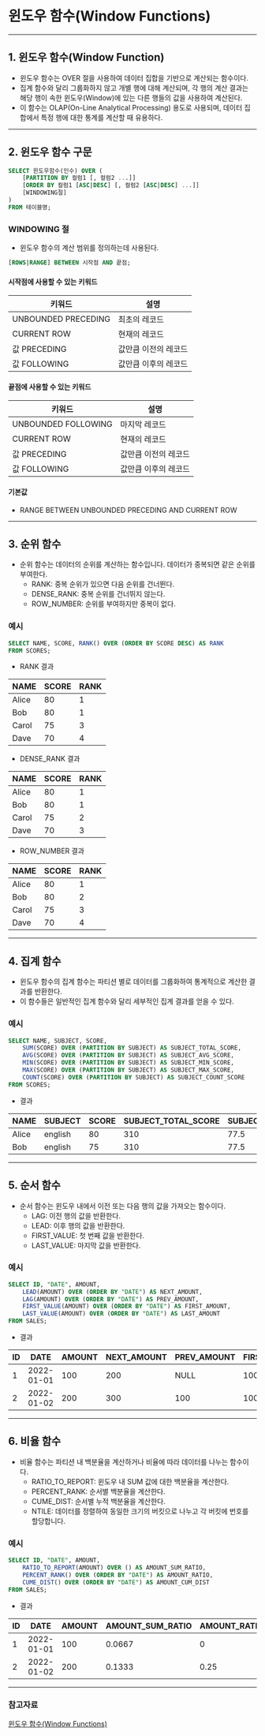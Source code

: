 # 윈도우 함수(Window Functions)

---

## 1. 윈도우 함수(Window Function)

- 윈도우 함수는 OVER 절을 사용하여 데이터 집합을 기반으로 계산되는 함수이다. 
- 집계 함수와 달리 그룹화하지 않고 개별 행에 대해 계산되며, 각 행의 계산 결과는 해당 행이 속한 윈도우(Window)에 있는 다른 행들의 값을 사용하여 계산된다. 
- 이 함수는 OLAP(On-Line Analytical Processing) 용도로 사용되며, 데이터 집합에서 특정 행에 대한 통계를 계산할 때 유용하다.

---

## 2. 윈도우 함수 구문

```sql
SELECT 윈도우함수(인수) OVER (
    [PARTITION BY 컬럼1 [, 컬럼2 ...]]
    [ORDER BY 컬럼1 [ASC|DESC] [, 컬럼2 [ASC|DESC] ...]]
    [WINDOWING절]
)
FROM 테이블명;
```

### WINDOWING 절

- 윈도우 함수의 계산 범위를 정의하는데 사용된다.

```sql
[ROWS|RANGE] BETWEEN 시작점 AND 끝점;
```

#### 시작점에 사용할 수 있는 키워드

| 키워드              | 설명                   |
|---------------------|------------------------|
| UNBOUNDED PRECEDING | 최초의 레코드          |
| CURRENT ROW         | 현재의 레코드          |
| 값 PRECEDING        | 값만큼 이전의 레코드   |
| 값 FOLLOWING        | 값만큼 이후의 레코드   |

#### 끝점에 사용할 수 있는 키워드

| 키워드              | 설명                   |
|---------------------|------------------------|
| UNBOUNDED FOLLOWING | 마지막 레코드          |
| CURRENT ROW         | 현재의 레코드          |
| 값 PRECEDING        | 값만큼 이전의 레코드   |
| 값 FOLLOWING        | 값만큼 이후의 레코드   |

#### 기본값

- RANGE BETWEEN UNBOUNDED PRECEDING AND CURRENT ROW

---

## 3. 순위 함수

- 순위 함수는 데이터의 순위를 계산하는 함수입니다. 데이터가 중복되면 같은 순위를 부여한다.
  - RANK: 중복 순위가 있으면 다음 순위를 건너뛴다.
  - DENSE_RANK: 중복 순위를 건너뛰지 않는다.
  - ROW_NUMBER: 순위를 부여하지만 중복이 없다.

### 예시

```sql
SELECT NAME, SCORE, RANK() OVER (ORDER BY SCORE DESC) AS RANK
FROM SCORES;
```

- RANK 결과

| NAME  | SCORE | RANK |
|-------|-------|------|
| Alice | 80    | 1    |
| Bob   | 80    | 1    |
| Carol | 75    | 3    |
| Dave  | 70    | 4    |

- DENSE_RANK 결과

| NAME  | SCORE | RANK |
|-------|-------|------|
| Alice | 80    | 1    |
| Bob   | 80    | 1    |
| Carol | 75    | 2    |
| Dave  | 70    | 3    |

- ROW_NUMBER 결과

| NAME  | SCORE | RANK |
|-------|-------|------|
| Alice | 80    | 1    |
| Bob   | 80    | 2    |
| Carol | 75    | 3    |
| Dave  | 70    | 4    |

---

## 4. 집계 함수

- 윈도우 함수의 집계 함수는 파티션 별로 데이터를 그룹화하여 통계적으로 계산한 결과를 반환한다. 
- 이 함수들은 일반적인 집계 함수와 달리 세부적인 집계 결과를 얻을 수 있다.

### 예시

```sql
SELECT NAME, SUBJECT, SCORE,
    SUM(SCORE) OVER (PARTITION BY SUBJECT) AS SUBJECT_TOTAL_SCORE,
    AVG(SCORE) OVER (PARTITION BY SUBJECT) AS SUBJECT_AVG_SCORE,
    MIN(SCORE) OVER (PARTITION BY SUBJECT) AS SUBJECT_MIN_SCORE,
    MAX(SCORE) OVER (PARTITION BY SUBJECT) AS SUBJECT_MAX_SCORE,
    COUNT(SCORE) OVER (PARTITION BY SUBJECT) AS SUBJECT_COUNT_SCORE
FROM SCORES;
```

- 결과

| NAME  | SUBJECT | SCORE | SUBJECT_TOTAL_SCORE | SUBJECT_AVG_SCORE | SUBJECT_MIN_SCORE | SUBJECT_MAX_SCORE | SUBJECT_COUNT_SCORE |
|-------|---------|-------|---------------------|-------------------|-------------------|-------------------|---------------------|
| Alice | english | 80    | 310                 | 77.5              | 70                | 85                | 4                   |
| Bob   | english | 75    | 310                 | 77.5              | 70                | 85                | 4                   |

---

## 5. 순서 함수

- 순서 함수는 윈도우 내에서 이전 또는 다음 행의 값을 가져오는 함수이다.
  - LAG: 이전 행의 값을 반환한다.
  - LEAD: 이후 행의 값을 반환한다.
  - FIRST_VALUE: 첫 번째 값을 반환한다.
  - LAST_VALUE: 마지막 값을 반환한다.

### 예시

```sql
SELECT ID, "DATE", AMOUNT,
    LEAD(AMOUNT) OVER (ORDER BY "DATE") AS NEXT_AMOUNT,
    LAG(AMOUNT) OVER (ORDER BY "DATE") AS PREV_AMOUNT,
    FIRST_VALUE(AMOUNT) OVER (ORDER BY "DATE") AS FIRST_AMOUNT,
    LAST_VALUE(AMOUNT) OVER (ORDER BY "DATE") AS LAST_AMOUNT
FROM SALES;
```

- 결과

| ID  | DATE       | AMOUNT | NEXT_AMOUNT | PREV_AMOUNT | FIRST_AMOUNT | LAST_AMOUNT |
|-----|------------|--------|-------------|-------------|--------------|-------------|
| 1   | 2022-01-01 | 100    | 200         | NULL        | 100          | 100         |
| 2   | 2022-01-02 | 200    | 300         | 100         | 100          | 200         |

---

## 6. 비율 함수

- 비율 함수는 파티션 내 백분율을 계산하거나 비율에 따라 데이터를 나누는 함수이다.
  - RATIO_TO_REPORT: 윈도우 내 SUM 값에 대한 백분율을 계산한다.
  - PERCENT_RANK: 순서별 백분율을 계산한다.
  - CUME_DIST: 순서별 누적 백분율을 계산한다.
  - NTILE: 데이터를 정렬하여 동일한 크기의 버킷으로 나누고 각 버킷에 번호를 할당합니다.

### 예시

```sql
SELECT ID, "DATE", AMOUNT,
    RATIO_TO_REPORT(AMOUNT) OVER () AS AMOUNT_SUM_RATIO,
    PERCENT_RANK() OVER (ORDER BY "DATE") AS AMOUNT_RATIO,
    CUME_DIST() OVER (ORDER BY "DATE") AS AMOUNT_CUM_DIST
FROM SALES;
```

- 결과

| ID  | DATE       | AMOUNT | AMOUNT_SUM_RATIO | AMOUNT_RATIO | AMOUNT_CUM_DIST |
|-----|------------|--------|------------------|--------------|-----------------|
| 1   | 2022-01-01 | 100    | 0.0667           | 0            | 0.2             |
| 2   | 2022-01-02 | 200    | 0.1333           | 0.25         | 0.4             |

---

### 참고자료

[윈도우 함수(Window Functions)](https://huimang2.github.io/sql/built-in-function)